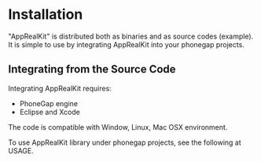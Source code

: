 
Installation
============

"AppRealKit" is distributed both as binaries and as source codes (example).
It is simple to use by integrating AppRealKit into your phonegap projects.

Integrating from the Source Code
-----------------------------

Integrating AppRealKit requires:
* PhoneGap engine
* Eclipse and Xcode

The code is compatible with Window, Linux, Mac OSX environment.

To use AppRealKit library under phonegap projects, see the following at USAGE.